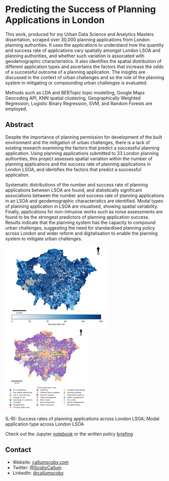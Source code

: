 <h1 align="left">Predicting the Success of Planning Applications in London</h1>

<p>This work, produced for my Urban Data Science and Analytics Masters dissertation, scraped over 30,000 planning applications from London planning authorities. It uses the applications to understand how the quantity and success rate of applications vary spatially amongst London LSOA and planning authorities, and whether such variation is associated with geodemographic characteristics. It also identifies the spatial distribution of different application types and ascertains the factors that increase the odds of a successful outcome of a planning application. The insights are discussed in the context of urban challenges and so the role of the planning system in mitigating or compounding urban challenges is evaluated.

Methods such as LDA and BERTopic topic modelling, Google Maps Geocoding API, KNN spatial clustering, Geographically Weighted Regression, Logistic Binary Regression, SVM, and Random Forests are employed. </p>

## Abstract
<p> Despite the importance of planning permission for development of the built environment and
the mitigation of urban challenges, there is a lack of existing research examining the factors
that predict a successful planning application. Using planning applications submitted to 33
London planning authorities, this project assesses spatial variation within the number of
planning applications and the success rate of planning applications in London LSOA, and
identifies the factors that predict a successful application.
  
Systematic distributions of the number and success rate of planning applications between
LSOA are found, and statistically significant associations between the number and success
rate of planning applications in an LSOA and geodemographic characteristics are identified.
Modal types of planning application in LSOA are visualised, showing spatial variability.
Finally, applications for non-intrusive works such as noise assessments are found to be the
strongest predictors of planning application success. Results indicate that the planning system
has the capacity to compound urban challenges, suggesting the need for standardised
planning policy across London and wider reform and digitalisation to enable the planning
system to mitigate urban challenges.</p>


<p>
<img src="https://raw.githubusercontent.com/callumscoby/london-planning-applications/main/examples/PA_Success_Rate.png" height="258px" />
<img src="https://raw.githubusercontent.com/callumscoby/london-planning-applications/main/examples/PA_Modal_Type.png" height="258px" />

<p>(L-R): Success rates of planning applications across London LSOA; Modal application type across London LSOA</p>

<p>Check out the Jupyter  <a href="https://github.com/callumscoby/london-planning-applications/blob/main/notebook.ipynb">notebook</a> or the written policy <a href="https://github.com/callumscoby/london-planning-applications/blob/main/briefing.pdf">briefing</a></p>


## Contact

* Website: <a href="https://callumscoby.com">callumscoby.com</a>
* Twitter: [@ScobyCallum](https://twitter.com/ScobyCallum)
* LinkedIn: [@callumscoby](https://linkedin.com/in/callumscoby)
